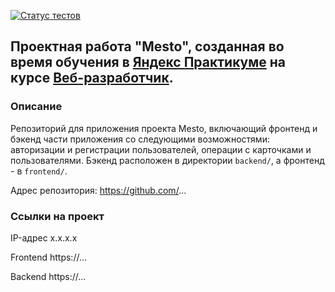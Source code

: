 [![Статус тестов](../../actions/workflows/tests.yml/badge.svg)](../../actions/workflows/tests.yml)

## Проектная работа "Mesto", созданная во время обучения в [Яндекс Практикуме](https://practicum.yandex.ru/) на курсе [Веб-разработчик](https://practicum.yandex.ru/web/).

### Описание
Репозиторий для приложения проекта Mesto, включающий фронтенд и бэкенд части приложения со следующими возможностями: авторизации и регистрации пользователей, операции с карточками и пользователями.
Бэкенд расположен в директории `backend/`, а фронтенд - в `frontend/`.

Адрес репозитория: https://github.com/...

### Ссылки на проект

IP-адрес x.x.x.x

Frontend https://...

Backend https://...